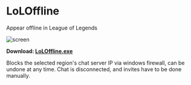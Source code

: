 # LoLOffline

Appear offline in League of Legends

![screen](https://user-images.githubusercontent.com/17261478/54372729-3b856e00-467c-11e9-811b-c28be71319c6.PNG)

**Download: [LoLOffline.exe](https://github.com/jkunstwald/LoLOffline/releases/download/1.1/LoLOffline.exe)**

Blocks the selected region's chat server IP via windows firewall, can be undone at any time. Chat is disconnected, and invites have to be done manually.
